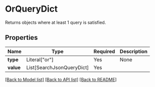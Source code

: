 # OrQueryDict

Returns objects where at least 1 query is satisfied.

## Properties
| Name | Type | Required | Description |
| ------------ | ------------- | ------------- | ------------- |
**type** | Literal["or"] | Yes | None |
**value** | List[SearchJsonQueryDict] | Yes |  |


[[Back to Model list]](../../README.md#documentation-for-models) [[Back to API list]](../../README.md#documentation-for-api-endpoints) [[Back to README]](../../README.md)
